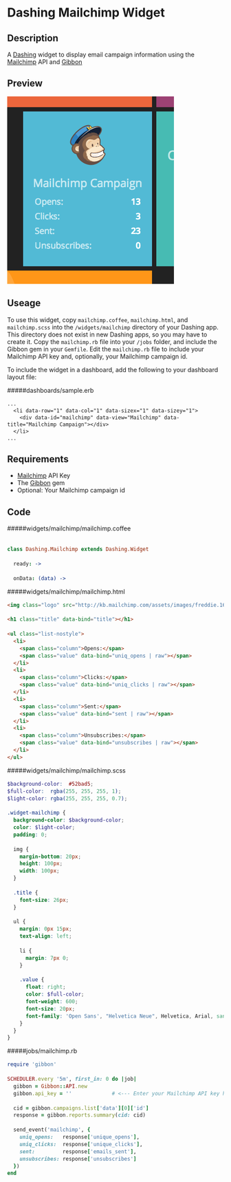 Dashing Mailchimp Widget
=
Description
-

A [Dashing](http://shopify.github.com/dashing) widget to display email campaign information using the [Mailchimp](http://mailchimp.com/) API and [Gibbon](https://github.com/amro/gibbon)

Preview
-
![Screen Shot](/assets/images/screen_shot.png "Screen Shot")

Useage
-
To use this widget, copy `mailchimp.coffee`, `mailchimp.html`, and `mailchimp.scss` into the `/widgets/mailchimp` directory of your Dashing app.  This directory does not exist in new Dashing apps, so you may have to create it.  Copy the `mailchimp.rb` file into your `/jobs` folder, and include the Gibbon gem in your `Gemfile`.  Edit the `mailchimp.rb` file to include your Mailchimp API key and, optionally, your Mailchimp campaign id.

To include the widget in a dashboard, add the following to your dashboard layout file:

#####dashboards/sample.erb

```HTML+ERB
...
  <li data-row="1" data-col="1" data-sizex="1" data-sizey="1">
    <div data-id="mailchimp" data-view="Mailchimp" data-title="Mailchimp Campaign"></div>
  </li>
...
```

Requirements
-
* [Mailchimp](http://mailchimp.com/) API Key
* The [Gibbon](https://github.com/amro/gibbon) gem
* Optional: Your Mailchimp campaign id

Code
-
#####widgets/mailchimp/mailchimp.coffee

```coffee

class Dashing.Mailchimp extends Dashing.Widget

  ready: ->

  onData: (data) ->
```

#####widgets/mailchimp/mailchimp.html

```HTML
<img class="logo" src="http://kb.mailchimp.com/assets/images/freddie.164712579.svg">

<h1 class="title" data-bind="title"></h1>

<ul class="list-nostyle">
  <li>
  	<span class="column">Opens:</span>
    <span class="value" data-bind="uniq_opens | raw"></span>
  </li>
  <li>
  	<span class="column">Clicks:</span>
    <span class="value" data-bind="uniq_clicks | raw"></span>
  </li>
  <li>
  	<span class="column">Sent:</span>
    <span class="value" data-bind="sent | raw"></span>
  </li>
  <li>
  	<span class="column">Unsubscribes:</span>
    <span class="value" data-bind="unsubscribes | raw"></span>
  </li>
</ul>
```

#####widgets/mailchimp/mailchimp.scss

```SCSS
$background-color:  #52bad5;
$full-color:  rgba(255, 255, 255, 1);
$light-color: rgba(255, 255, 255, 0.7);

.widget-mailchimp {
  background-color: $background-color;
  color: $light-color;
  padding: 0;

  img {
    margin-bottom: 20px;
    height: 100px;
    width: 100px;
  }

  .title {
    font-size: 26px;
  }

  ul {
    margin: 0px 15px;
    text-align: left;
    
    li {
      margin: 7px 0;
    } 
    
    .value {
      float: right;
      color: $full-color;
      font-weight: 600;
      font-size: 20px;
      font-family: 'Open Sans', "Helvetica Neue", Helvetica, Arial, sans-serif;
    }
  }
}
```

#####jobs/mailchimp.rb

```rb
require 'gibbon'

SCHEDULER.every '5m', first_in: 0 do |job|
  gibbon = Gibbon::API.new
  gibbon.api_key = ''             # <--- Enter your Mailchimp API key here
  
  cid = gibbon.campaigns.list['data'][0]['id']
  response = gibbon.reports.summary(cid: cid)
  
  send_event('mailchimp', { 
    uniq_opens:   response['unique_opens'],
    uniq_clicks:  response['unique_clicks'],
    sent:         response['emails_sent'],
    unsubscribes: response['unsubscribes']
  })
end
```
